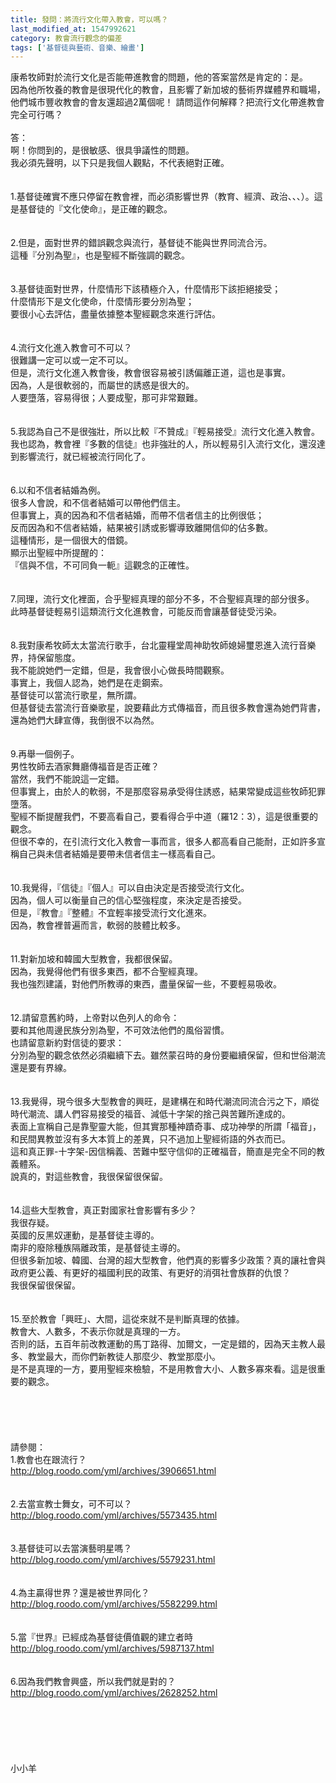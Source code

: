 ```yaml
---
title: 發問：將流行文化帶入教會，可以嗎？
last_modified_at: 1547992621
category: 教會流行觀念的偏差
tags: ['基督徒與藝術、音樂、繪畫']
---
```


康希牧師對於流行文化是否能帶進教會的問題，他的答案當然是肯定的：是。<br>因為他所牧養的教會是很現代化的教會，且影響了新加坡的藝術界媒體界和職場，他們城市豐收教會的會友還超過2萬個呢！ 請問這作何解釋？把流行文化帶進教會完全可行嗎？<br><!--more--><br>答：<br>啊！你問到的，是很敏感、很具爭議性的問題。<br>我必須先聲明，以下只是我個人觀點，不代表絕對正確。<br><br> <br>1.基督徒確實不應只停留在教會裡，而必須影響世界（教育、經濟、政治、、、）。這是基督徒的『文化使命』，是正確的觀念。<br><br> <br>2.但是，面對世界的錯誤觀念與流行，基督徒不能與世界同流合污。<br>這種『分別為聖』，也是聖經不斷強調的觀念。<br><br> <br>3.基督徒面對世界，什麼情形下該積極介入，什麼情形下該拒絕接受；<br>什麼情形下是文化使命，什麼情形要分別為聖；<br>要很小心去評估，盡量依據整本聖經觀念來進行評估。<br><br> <br>4.流行文化進入教會可不可以？<br>很難講一定可以或一定不可以。<br>但是，流行文化進入教會後，教會很容易被引誘偏離正道，這也是事實。<br>因為，人是很軟弱的，而屬世的誘惑是很大的。<br>人要墮落，容易得很；人要成聖，那可非常艱難。<br><br> <br>5.我認為自己不是很強壯，所以比較『不贊成』『輕易接受』流行文化進入教會。<br>我也認為，教會裡『多數的信徒』也非強壯的人，所以輕易引入流行文化，還沒達到影響流行，就已經被流行同化了。<br><br> <br>6.以和不信者結婚為例。<br>很多人會說，和不信者結婚可以帶他們信主。<br>但事實上，真的因為和不信者結婚，而帶不信者信主的比例很低；<br>反而因為和不信者結婚，結果被引誘或影響導致離開信仰的佔多數。<br>這種情形，是一個很大的借鏡。<br>顯示出聖經中所提醒的：<br>『信與不信，不可同負一軛』這觀念的正確性。<br> <br><br>7.同理，流行文化裡面，合乎聖經真理的部分不多，不合聖經真理的部分很多。<br>此時基督徒輕易引這類流行文化進教會，可能反而會讓基督徒受污染。<br><br> <br>8.我對康希牧師太太當流行歌手，台北靈糧堂周神助牧師媳婦璽恩進入流行音樂界，持保留態度。<br>我不能說她們一定錯，但是，我會很小心做長時間觀察。<br>事實上，我個人認為，她們是在走鋼索。<br>基督徒可以當流行歌星，無所謂。<br>但基督徒去當流行音樂歌星，說要藉此方式傳福音，而且很多教會還為她們背書，還為她們大肆宣傳，我倒很不以為然。<br><br> <br>9.再舉一個例子。<br>男性牧師去酒家舞廳傳福音是否正確？<br>當然，我們不能說這一定錯。<br>但事實上，由於人的軟弱，不是那麼容易承受得住誘惑，結果常變成這些牧師犯罪墮落。<br>聖經不斷提醒我們，不要高看自己，要看得合乎中道（羅12：3），這是很重要的觀念。<br>但很不幸的，在引流行文化入教會一事而言，很多人都高看自己能耐，正如許多宣稱自己與未信者結婚是要帶未信者信主一樣高看自己。<br><br> <br>10.我覺得，『信徒』『個人』可以自由決定是否接受流行文化。<br>因為，個人可以衡量自己的信心堅強程度，來決定是否接受。<br>但是，『教會』『整體』不宜輕率接受流行文化進來。<br>因為，教會裡普遍而言，軟弱的肢體比較多。<br><br> <br>11.對新加坡和韓國大型教會，我都很保留。<br>因為，我覺得他們有很多東西，都不合聖經真理。<br>我也強烈建議，對他們所教導的東西，盡量保留一些，不要輕易吸收。<br><br> <br>12.請留意舊約時，上帝對以色列人的命令：<br>要和其他周邊民族分別為聖，不可效法他們的風俗習慣。<br>也請留意新約對信徒的要求：<br>分別為聖的觀念依然必須繼續下去。雖然蒙召時的身份要繼續保留，但和世俗潮流還是要有界線。<br> <br><br>13.我覺得，現今很多大型教會的興旺，是建構在和時代潮流同流合污之下，順從時代潮流、講人們容易接受的福音、減低十字架的捨己與苦難所達成的。<br>表面上宣稱自己是靠聖靈大能，但其實那種神蹟奇事、成功神學的所謂「福音」，和民間異教並沒有多大本質上的差異，只不過加上聖經術語的外衣而已。<br>這和真正罪-十字架-因信稱義、苦難中堅守信仰的正確福音，簡直是完全不同的教義體系。<br>說真的，對這些教會，我很保留很保留。<br><br> <br>14.這些大型教會，真正對國家社會影響有多少？<br>我很存疑。<br>英國的反黑奴運動，是基督徒主導的。<br>南非的廢除種族隔離政策，是基督徒主導的。<br>但很多新加坡、韓國、台灣的超大型教會，他們真的影響多少政策？真的讓社會與政府更公義、有更好的福國利民的政策、有更好的消弭社會族群的仇恨？<br>我很保留很保留。<br><br><br>15.至於教會「興旺」、大間，這從來就不是判斷真理的依據。<br>教會大、人數多，不表示你就是真理的一方。<br>否則的話，五百年前改教運動的馬丁路得、加爾文，一定是錯的，因為天主教人最多、教堂最大，而你們新教徒人那麼少、教堂那麼小。<br>是不是真理的一方，要用聖經來檢驗，不是用教會大小、人數多寡來看。這是很重要的觀念。<br> <br><br><br><br><br>請參閱：<br>1.教會也在跟流行？<br>http://blog.roodo.com/yml/archives/3906651.html<br><br><br>2.去當宣教士舞女，可不可以？<br>http://blog.roodo.com/yml/archives/5573435.html<br><br><br>3.基督徒可以去當演藝明星嗎？<br>http://blog.roodo.com/yml/archives/5579231.html<br><br><br>4.為主贏得世界？還是被世界同化？<br>http://blog.roodo.com/yml/archives/5582299.html<br><br><br>5.當『世界』已經成為基督徒價值觀的建立者時<br>http://blog.roodo.com/yml/archives/5987137.html<br><br><br>6.因為我們教會興盛，所以我們就是對的？<br>http://blog.roodo.com/yml/archives/2628252.html<br><br><br><br><br><br><br>小小羊<br><br><br>


